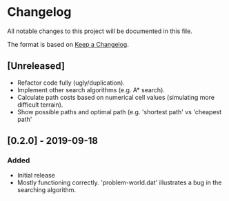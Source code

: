 # Changelog

All notable changes to this project will be documented in this file.

The format is based on [Keep a Changelog](https://keepachangelog.com/en/1.0.0/).

## [Unreleased]

- Refactor code fully (ugly/duplication).
- Implement other search algorithms (e.g. A\* search).
- Calculate path costs based on numerical cell values (simulating more difficult terrain).
- Show possible paths and optimal path (e.g. 'shortest path' vs 'cheapest path'

## [0.2.0] - 2019-09-18
### Added

- Initial release
- Mostly functioning correctly. 'problem-world.dat' illustrates a bug in the searching algorithm.
